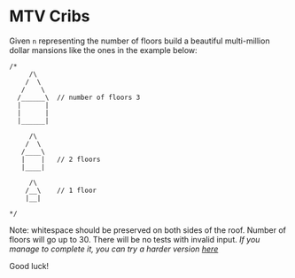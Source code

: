 # MTV Cribs

Given `n` representing the number of floors build a beautiful multi-million dollar mansions like the ones in the example below:
```
/*
     /\
    /  \
   /    \
  /______\  // number of floors 3
  |      |
  |      |
  |______|

     /\
    /  \
   /____\
   |    |   // 2 floors
   |____|

     /\
    /__\    // 1 floor
    |__|

*/
```

Note: whitespace should be preserved on both sides of the roof. Number of floors will go up to 30. There will be no tests with invalid input.
*If you manage to complete it, you can try a harder version [here](https://www.codewars.com/kata/58360d112fb0ba255300008b)*

Good luck!
